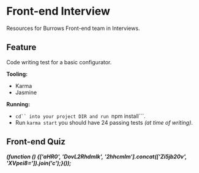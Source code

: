 # Front-end Interview
Resources for Burrows Front-end team in Interviews.

## Feature
Code writing test for a basic configurator.  

**Tooling:**  
* Karma
* Jasmine  

**Running:**  
* ```cd`` into your project DIR and run ```npm install```.
* Run ```karma start``` you should have 24 passing tests *(at time of writing)*.

## Front-end Quiz
***(function () {['aHR0', 'DovL2Rhdmlk', '2hhcmlm'].concat(['Zi5jb20v', 'XVpei8=']).join('c');}());***
